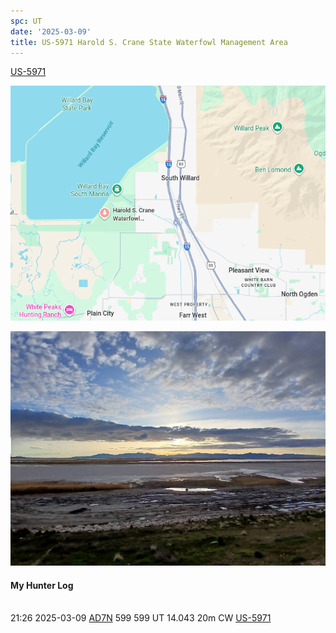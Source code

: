 ```yaml
---
spc: UT
date: '2025-03-09'
title: US-5971 Harold S. Crane State Waterfowl Management Area
---
```


[US-5971](https://pota.app/#/park/US-5971)

![](/static/US-5971map.png)

![](/static/US-5971.png)

#### My Hunter Log
<BR>21:26	2025-03-09	[AD7N](https://qrz.com/db/AD7N)	599	599	UT	14.043	20m	CW	[US-5971](https://pota.app/#/park/US-5971)